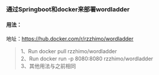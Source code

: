 ### 通过Springboot和docker来部署wordladder

#### 用法：
地址：https://hub.docker.com/r/rzzhimo/wordladder 
> 1、Run docker pull rzzhimo/wordladder  
> 2、Run docker run -p 8080:8080 rzzhimo/wordladder  
> 3、其他用法与之前相同



